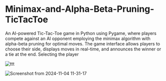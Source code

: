 # Minimax-and-Alpha-Beta-Pruning-TicTacToe
An AI-powered Tic-Tac-Toe game in Python using Pygame, where players compete against an AI opponent employing the minimax algorithm with alpha-beta pruning for optimal moves. The game interface allows players to choose their side, displays moves in real-time, and announces the winner or a tie at the end.
Selecting the player 


![ttt](https://github.com/user-attachments/assets/0be5a353-66ce-4b7d-ac96-f9e9931ac34b)

![Screenshot from 2024-11-04 11-31-17](https://github.com/user-attachments/assets/e71bb236-d6a8-4c64-9ade-87d6682b26b1)
